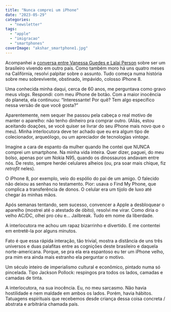 ```yaml
---
title: "Nunca comprei um iPhone"
date: "2023-05-29"
categories: 
  - "newsletter"
tags: 
  - "apple"
  - "imigracao"
  - "smartphones"
coverImage: "akshar_smartphone1.jpg"
---
```


Acompanhei a [conversa entre Vanessa Guedes e Lalai Person](https://lalai.substack.com/p/espiral-79-sonho-imigrante-alemanha) sobre ser um brasileiro vivendo em outro país. Como também moro há uns quatro meses na Califórnia, resolvi palpitar sobre o assunto. Tudo começa numa história sobre meu sobrevivente, obstinado, impávido, colosso iPhone 8.

Uma conhecida minha daqui, cerca de 60 anos, me perguntava como gravo meus _vlogs_. Respondi: com meu iPhone de botão. Com a maior inocência do planeta, ela continuou: “Interessante! Por quê? Tem algo específico nessa versão de que você gosta?”

Aparentemente, nem sequer lhe passou pela cabeça o real motivo de manter o aparelho: não tenho dinheiro pra comprar outro. (Aliás, estou aceitando doações, se você quiser se livrar do seu iPhone mais novo que o meu). Minha interlocutora deve ter achado que eu era algum tipo de colecionador, arqueólogo, ou um apreciador de tecnologias _vintage_.

Imagine a cara de espanto da mulher quando lhe contei que NUNCA comprei um smartphone. Na minha vida inteira. Quer dizer, paguei, do meu bolso, apenas por um Nokia N95, quando os dinossauros andavam entre nós. De resto, sempre herdei celulares alheios (ou, pra soar mais chique, fiz _retrofit_ neles).

O iPhone 8, por exemplo, veio do espólio do pai de um amigo. O falecido não deixou as senhas no testamento. Pior: usava o Find My Phone, que complica a transferência de donos. O celular era um tijolo de luxo até chegar às minhas mãos.

Após semanas tentando, sem sucesso, convencer a Apple a desbloquear o aparelho (mostrei até o atestado de óbito), resolvi me virar. Como diria o velho AC/DC, olhei pro céu e… Jailbreak. Tudo em nome da liberdade.

A interlocutora me achou um rapaz bizarrinho e divertido. E me contentei em entretê-la por alguns minutos.

Fato é que essa rápida interação, tão trivial, mostra a distância de uns três universos e duas palafitas entre as cognições deste brasileiro e daquela norte-americana. Porque, se pra ela era espantoso eu ter um iPhone velho, pra mim era ainda mais estranho ela perguntar o motivo.

Um século inteiro de imperialismo cultural e econômico, pintado numa só pincelada. Tipo Jackson Pollock: respingos pra todos os lados, camadas e camadas de tinta.

A interlocutora, na sua inocência. Eu, no meu sarcasmo. Não havia hostilidade e nem maldade em ambos os lados. Porém, havia hábitos. Tatuagens espirituais que recebemos desde criança dessa coisa concreta / abstrata e arbitrária chamada país.
